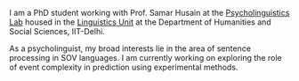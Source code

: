I am a PhD student working with Prof. Samar Husain at the [Psycholinguistics Lab](https://web.iitd.ac.in/~samar/lab.html) housed in the [Linguistics Unit](https://sites.google.com/view/iit-delhi-linguistics) at the Department of Humanities and Social Sciences, IIT-Delhi.

As a psycholinguist, my broad interests lie in the area of sentence processing in SOV languages. I am currently working on exploring the role of event complexity in prediction using experimental methods.
